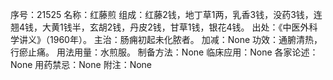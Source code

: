 序号：21525
名称：红藤煎
组成：红藤2钱，地丁草1两，乳香3钱，没药3钱，连翘4钱，大黄1钱半，玄胡2钱，丹皮2钱，甘草1钱，银花4钱。
出处：《中医外科学讲义》（1960年）。
主治：肠痈初起未化脓者。
加减：None
功效：通腑清热，行瘀止痛。
用法用量：水煎服。
制备方法：None
临床应用：None
各家论述：None
用药禁忌：None
附注：None
